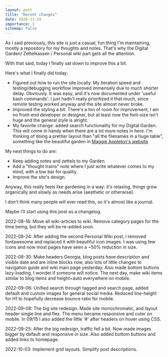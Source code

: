 ```yaml
---
layout: post
title: "Recent changes"
date: 2020-11-19
importance: 1
sitemap: false
---
```


As I said previously, this site is just a casual, fun thing I'm maintaining, mostly a repository for my thoughts and notes. That's why the Digital Garden/ Zettelkassen / Personal wiki part gets all the attention.

With that said, today I finally sat down to improve this a bit. 

Here's what I finally did today:

- Figured out how to run the site locally. My iteration speed and testing/debugging workflow improved immensely due to much shorter delay. Obviously. It was easy, and it's now documented under 'useful bash commands'. I just hadn't really prioritized it that much, since remote testing worked anyway and the site almost never broke.
- Improved the styling a bit. There's a ton of room for improvement, I am no front-end developer or designer, but at least now the font-size isn't huge and the general style is alright.
- My favorite change: added search functionality for my Digital Garden. This will come in handy when there are a lot more notes in here. I'm thinking of doing a prettier layout than "all the filenames in a huge table", something like the beautiful garden in [Maggie Appleton's website](https://maggieappleton.com/garden)

My next things to do are:
- Keep adding notes and zettels to my Garden.
- Add a "thought trains" note where I just write whatever comes to my mind, with a low bar for quality.
- Improve the site's design.

Anyway, this really feels like gardening in a way: it's relaxing, things grow organically and slowly as needs arise (aesthetic or otherwise).

I don't think many people will ever read this, so it's almost like a journal.

Maybe I'll start using this post as a changelog.

2022-08-16: Move all wiki-articles to wiki. Remove category pages for the time being, but they will be re-added soon.

2022-08-24: After adding the second Personal Wiki post, I removed fontawesome and replaced it with beautiful icon images. I was using few icons and now most pages have seen a \~50% reduction in size.

2022-08-30: Make headers Georgia, blog posts have description and visible date and are inline blocks now, also lots of little changes to navigation guide and wiki main page yesterday. Also made bottom buttons lazy-loading, I wonder if someone will notice. The next day, make wiki items similar to blog items and height=auto everywhere on mobile.

2022-09-06: Unified search through tagged and search page, added default and custom images for general social media. Reduced line-height for H1 to hopefully decrease bounce ratio for mobile.

2022-09-08: The big site redesign. Made site monochromatic, and layout header single line and flex. The menu became responsive and cuter on mobile. In 09/15 I also added the little '#' after headers on hover using CSS.

2022-09-25: After the big redesign, traffic fell a bit. Now made images bigger by default and responsive in size. Also added bottom buttons and added links to homepage.

2022-10-03: Implement grid layouts. Simplify post descriptions.